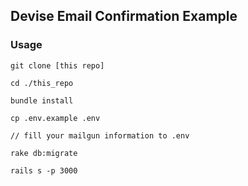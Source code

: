 ## Devise Email Confirmation Example

### Usage

```
git clone [this repo]

cd ./this_repo

bundle install

cp .env.example .env

// fill your mailgun information to .env

rake db:migrate

rails s -p 3000
```
